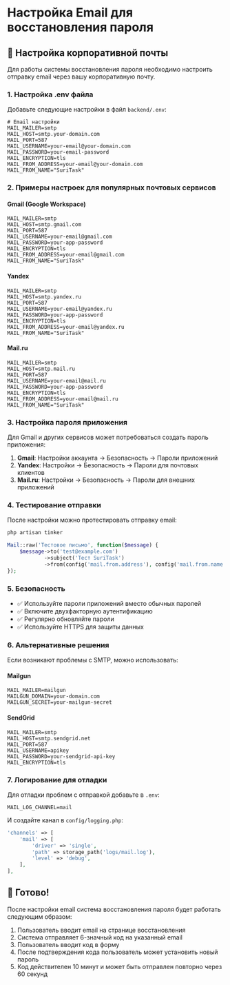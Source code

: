 # Настройка Email для восстановления пароля

## 🔧 Настройка корпоративной почты

Для работы системы восстановления пароля необходимо настроить отправку email через вашу корпоративную почту.

### 1. Настройка .env файла

Добавьте следующие настройки в файл `backend/.env`:

```env
# Email настройки
MAIL_MAILER=smtp
MAIL_HOST=smtp.your-domain.com
MAIL_PORT=587
MAIL_USERNAME=your-email@your-domain.com
MAIL_PASSWORD=your-email-password
MAIL_ENCRYPTION=tls
MAIL_FROM_ADDRESS=your-email@your-domain.com
MAIL_FROM_NAME="SuriTask"
```

### 2. Примеры настроек для популярных почтовых сервисов

#### Gmail (Google Workspace)
```env
MAIL_MAILER=smtp
MAIL_HOST=smtp.gmail.com
MAIL_PORT=587
MAIL_USERNAME=your-email@gmail.com
MAIL_PASSWORD=your-app-password
MAIL_ENCRYPTION=tls
MAIL_FROM_ADDRESS=your-email@gmail.com
MAIL_FROM_NAME="SuriTask"
```

#### Yandex
```env
MAIL_MAILER=smtp
MAIL_HOST=smtp.yandex.ru
MAIL_PORT=587
MAIL_USERNAME=your-email@yandex.ru
MAIL_PASSWORD=your-app-password
MAIL_ENCRYPTION=tls
MAIL_FROM_ADDRESS=your-email@yandex.ru
MAIL_FROM_NAME="SuriTask"
```

#### Mail.ru
```env
MAIL_MAILER=smtp
MAIL_HOST=smtp.mail.ru
MAIL_PORT=587
MAIL_USERNAME=your-email@mail.ru
MAIL_PASSWORD=your-app-password
MAIL_ENCRYPTION=tls
MAIL_FROM_ADDRESS=your-email@mail.ru
MAIL_FROM_NAME="SuriTask"
```

### 3. Настройка пароля приложения

Для Gmail и других сервисов может потребоваться создать пароль приложения:

1. **Gmail**: Настройки аккаунта → Безопасность → Пароли приложений
2. **Yandex**: Настройки → Безопасность → Пароли для почтовых клиентов
3. **Mail.ru**: Настройки → Безопасность → Пароли для внешних приложений

### 4. Тестирование отправки

После настройки можно протестировать отправку email:

```bash
php artisan tinker
```

```php
Mail::raw('Тестовое письмо', function($message) {
    $message->to('test@example.com')
            ->subject('Тест SuriTask')
            ->from(config('mail.from.address'), config('mail.from.name'));
});
```

### 5. Безопасность

- ✅ Используйте пароли приложений вместо обычных паролей
- ✅ Включите двухфакторную аутентификацию
- ✅ Регулярно обновляйте пароли
- ✅ Используйте HTTPS для защиты данных

### 6. Альтернативные решения

Если возникают проблемы с SMTP, можно использовать:

#### Mailgun
```env
MAIL_MAILER=mailgun
MAILGUN_DOMAIN=your-domain.com
MAILGUN_SECRET=your-mailgun-secret
```

#### SendGrid
```env
MAIL_MAILER=smtp
MAIL_HOST=smtp.sendgrid.net
MAIL_PORT=587
MAIL_USERNAME=apikey
MAIL_PASSWORD=your-sendgrid-api-key
MAIL_ENCRYPTION=tls
```

### 7. Логирование для отладки

Для отладки проблем с отправкой добавьте в `.env`:

```env
MAIL_LOG_CHANNEL=mail
```

И создайте канал в `config/logging.php`:

```php
'channels' => [
    'mail' => [
        'driver' => 'single',
        'path' => storage_path('logs/mail.log'),
        'level' => 'debug',
    ],
],
```

## 🚀 Готово!

После настройки email система восстановления пароля будет работать следующим образом:

1. Пользователь вводит email на странице восстановления
2. Система отправляет 6-значный код на указанный email
3. Пользователь вводит код в форму
4. После подтверждения кода пользователь может установить новый пароль
5. Код действителен 10 минут и может быть отправлен повторно через 60 секунд
